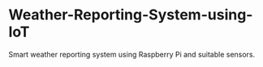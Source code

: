 # Weather-Reporting-System-using-IoT
Smart weather reporting system using Raspberry Pi and suitable sensors.
